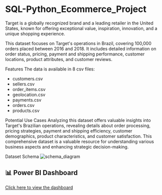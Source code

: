 # SQL-Python_Ecommerce_Project

Target is a globally recognized brand and a leading retailer in the United States, known for offering exceptional value, inspiration, innovation, and a unique shopping experience.

This dataset focuses on Target's operations in Brazil, covering 100,000 orders placed between 2016 and 2018. It includes detailed information on order status, pricing, payment and shipping performance, customer locations, product attributes, and customer reviews.

Features
The data is available in 8 csv files:

- customers.csv
- sellers.csv
- order_items.csv
- geolocation.csv
- payments.csv
- orders.csv
- products.csv

Potential Use Cases
Analyzing this dataset offers valuable insights into Target's Brazilian operations, revealing details about order processing, pricing strategies, payment and shipping efficiency, customer demographics, product characteristics, and customer satisfaction. This comprehensive dataset is a valuable resource for understanding various business aspects and enhancing strategic decision-making.

Dataset Schema
![schema_diagram](https://github.com/user-attachments/assets/608d0e1d-d471-4898-a2be-c7a115956188)

## 📊 Power BI Dashboard

[Click here to view the dashboard](https://1drv.ms/u/c/8a0e9e1df0bcd847/EQXvH740Bc5FlIuJsQbN4T4B6SIzsPqmVeJizS1DO040pw?e=CMsSJR)
